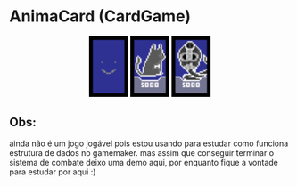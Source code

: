 # AnimaCard (CardGame)

<p align="center">
  <img src="sprites/spr_card_t/9f9c38bb-8ae4-4d9d-8587-4743851924e9.png" width="70">
  <img src="sprites/spr_card_f/023d9873-fd8f-4232-9b22-fb087de3e8b4.png" width="70">
  <img src="sprites/spr_card_f/4b70c7fc-2647-4206-87c5-cb9adb6664d1.png" width="70">
</p>


## Obs:
ainda não é um jogo jogável pois estou usando para estudar como funciona estrutura de dados no gamemaker.
mas assim que conseguir terminar o sistema de combate deixo uma demo aqui, por enquanto fique a vontade para estudar por aqui :)

